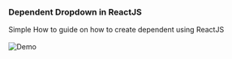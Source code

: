 ### Dependent Dropdown in ReactJS

Simple How to guide on how to create dependent using ReactJS
<br>
<br>
![Demo](https://user-images.githubusercontent.com/79437368/220263778-9f6bf815-4ee9-48ad-a0df-17810339634e.gif)
